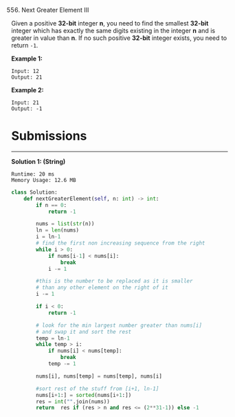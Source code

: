 556. Next Greater Element III

Given a positive **32-bit** integer **n**, you need to find the smallest **32-bit** integer which has exactly the same digits existing in the integer **n** and is greater in value than **n**. If no such positive **32-bit** integer exists, you need to return `-1`.

**Example 1:**
```
Input: 12
Output: 21
```

**Example 2:**
```
Input: 21
Output: -1
```

# Submissions
---
**Solution 1: (String)**
```
Runtime: 20 ms
Memory Usage: 12.6 MB
```
```python
class Solution:
    def nextGreaterElement(self, n: int) -> int:
        if n == 0:
            return -1

        nums = list(str(n))
        ln = len(nums)
        i = ln-1
        # find the first non increasing sequence from the right
        while i > 0:
            if nums[i-1] < nums[i]:
                break
            i -= 1

        #this is the number to be replaced as it is smaller
        # than any other element on the right of it
        i -= 1  

        if i < 0:
            return -1

        # look for the min largest number greater than nums[i]
        # and swap it and sort the rest
        temp = ln-1
        while temp > i:
            if nums[i] < nums[temp]:
                break
            temp -= 1

        nums[i], nums[temp] = nums[temp], nums[i]

        #sort rest of the stuff from [i+1, ln-1]
        nums[i+1:] = sorted(nums[i+1:]) 
        res = int("".join(nums))
        return  res if (res > n and res <= (2**31-1)) else -1
```